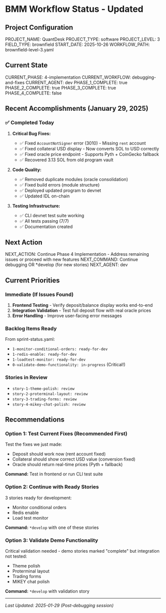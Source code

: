 # BMM Workflow Status - Updated

## Project Configuration

PROJECT_NAME: QuantDesk
PROJECT_TYPE: software
PROJECT_LEVEL: 3
FIELD_TYPE: brownfield
START_DATE: 2025-10-26
WORKFLOW_PATH: brownfield-level-3.yaml

## Current State

CURRENT_PHASE: 4-implementation
CURRENT_WORKFLOW: debugging-and-fixes
CURRENT_AGENT: dev
PHASE_1_COMPLETE: true
PHASE_2_COMPLETE: true
PHASE_3_COMPLETE: true
PHASE_4_COMPLETE: false

## Recent Accomplishments (January 29, 2025)

### ✅ Completed Today

1. **Critical Bug Fixes:**
   - ✅ Fixed `AccountNotSigner` error (3010) - Missing `rent` account
   - ✅ Fixed collateral USD display - Now converts SOL to USD correctly
   - ✅ Fixed oracle price endpoint - Supports Pyth + CoinGecko fallback
   - ✅ Recovered 3.13 SOL from old program vault

2. **Code Quality:**
   - ✅ Removed duplicate modules (oracle consolidation)
   - ✅ Fixed build errors (module structure)
   - ✅ Deployed updated program to devnet
   - ✅ Updated IDL on-chain

3. **Testing Infrastructure:**
   - ✅ CLI devnet test suite working
   - ✅ All tests passing (7/7)
   - ✅ Documentation created

## Next Action

NEXT_ACTION: Continue Phase 4 Implementation - Address remaining issues or proceed with new features
NEXT_COMMAND: Continue debugging OR *develop (for new stories)
NEXT_AGENT: dev

## Current Priorities

### Immediate (If Issues Found)
1. **Frontend Testing** - Verify deposit/balance display works end-to-end
2. **Integration Validation** - Test full deposit flow with real oracle prices
3. **Error Handling** - Improve user-facing error messages

### Backlog Items Ready
From sprint-status.yaml:
- `1-monitor-conditional-orders: ready-for-dev`
- `1-redis-enable: ready-for-dev`
- `1-loadtest-monitor: ready-for-dev`
- `0-validate-demo-functionality: in-progress` (Critical!)

### Stories in Review
- `story-1-theme-polish: review`
- `story-2-proterminal-layout: review`
- `story-3-trading-forms: review`
- `story-4-mikey-chat-polish: review`

## Recommendations

### Option 1: Test Current Fixes (Recommended First)
Test the fixes we just made:
- Deposit should work now (rent account fixed)
- Collateral should show correct USD value (conversion fixed)
- Oracle should return real-time prices (Pyth + fallback)

**Command:** Test in frontend or run CLI test suite

### Option 2: Continue with Ready Stories
3 stories ready for development:
- Monitor conditional orders
- Redis enable
- Load test monitor

**Command:** `*develop` with one of these stories

### Option 3: Validate Demo Functionality
Critical validation needed - demo stories marked "complete" but integration not tested:
- Theme polish
- Proterminal layout
- Trading forms
- MIKEY chat polish

**Command:** `*develop` with validation story

---

_Last Updated: 2025-01-29 (Post-debugging session)_

